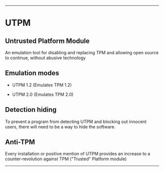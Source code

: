 
***

# UTPM

## Untrusted Platform Module

An emulation tool for disabling and replacing TPM and allowing open source to continue, without abusive technology

## Emulation modes

- UTPM 1.2 (Emulates TPM 1.2)

- UTPM 2.0 (Emulates TPM 2.0)

## Detection hiding

To prevent a program from detecting UTPM and blocking out innocent users, there will need to be a way to hide the software. 

## Anti-TPM

Every installation or positive mention of UTPM provides an increase to a counter-revolution against TPM ("Trusted" Platform module)

***
